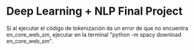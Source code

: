 # Deep Learning + NLP Final Project

Si al ejecutar el código de tokenización da un error de que no encuentra en_core_web_sm, ejecutar en la terminal "python -m spacy download en_core_web_sm".
